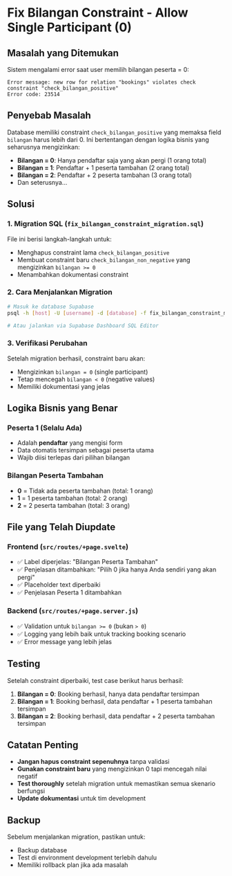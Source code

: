# Fix Bilangan Constraint - Allow Single Participant (0)

## Masalah yang Ditemukan

Sistem mengalami error saat user memilih bilangan peserta = 0:

```
Error message: new row for relation "bookings" violates check constraint "check_bilangan_positive"
Error code: 23514
```

## Penyebab Masalah

Database memiliki constraint `check_bilangan_positive` yang memaksa field `bilangan` harus lebih dari 0. Ini bertentangan dengan logika bisnis yang seharusnya mengizinkan:

- **Bilangan = 0**: Hanya pendaftar saja yang akan pergi (1 orang total)
- **Bilangan = 1**: Pendaftar + 1 peserta tambahan (2 orang total)
- **Bilangan = 2**: Pendaftar + 2 peserta tambahan (3 orang total)
- Dan seterusnya...

## Solusi

### 1. **Migration SQL** (`fix_bilangan_constraint_migration.sql`)

File ini berisi langkah-langkah untuk:
- Menghapus constraint lama `check_bilangan_positive`
- Membuat constraint baru `check_bilangan_non_negative` yang mengizinkan `bilangan >= 0`
- Menambahkan dokumentasi constraint

### 2. **Cara Menjalankan Migration**

```bash
# Masuk ke database Supabase
psql -h [host] -U [username] -d [database] -f fix_bilangan_constraint_migration.sql

# Atau jalankan via Supabase Dashboard SQL Editor
```

### 3. **Verifikasi Perubahan**

Setelah migration berhasil, constraint baru akan:
- Mengizinkan `bilangan = 0` (single participant)
- Tetap mencegah `bilangan < 0` (negative values)
- Memiliki dokumentasi yang jelas

## Logika Bisnis yang Benar

### **Peserta 1 (Selalu Ada)**
- Adalah **pendaftar** yang mengisi form
- Data otomatis tersimpan sebagai peserta utama
- Wajib diisi terlepas dari pilihan bilangan

### **Bilangan Peserta Tambahan**
- **0** = Tidak ada peserta tambahan (total: 1 orang)
- **1** = 1 peserta tambahan (total: 2 orang)
- **2** = 2 peserta tambahan (total: 3 orang)

## File yang Telah Diupdate

### Frontend (`src/routes/+page.svelte`)
- ✅ Label diperjelas: "Bilangan Peserta Tambahan"
- ✅ Penjelasan ditambahkan: "Pilih 0 jika hanya Anda sendiri yang akan pergi"
- ✅ Placeholder text diperbaiki
- ✅ Penjelasan Peserta 1 ditambahkan

### Backend (`src/routes/+page.server.js`)
- ✅ Validation untuk `bilangan >= 0` (bukan `> 0`)
- ✅ Logging yang lebih baik untuk tracking booking scenario
- ✅ Error message yang lebih jelas

## Testing

Setelah constraint diperbaiki, test case berikut harus berhasil:

1. **Bilangan = 0**: Booking berhasil, hanya data pendaftar tersimpan
2. **Bilangan = 1**: Booking berhasil, data pendaftar + 1 peserta tambahan tersimpan
3. **Bilangan = 2**: Booking berhasil, data pendaftar + 2 peserta tambahan tersimpan

## Catatan Penting

- **Jangan hapus constraint sepenuhnya** tanpa validasi
- **Gunakan constraint baru** yang mengizinkan 0 tapi mencegah nilai negatif
- **Test thoroughly** setelah migration untuk memastikan semua skenario berfungsi
- **Update dokumentasi** untuk tim development

## Backup

Sebelum menjalankan migration, pastikan untuk:
- Backup database
- Test di environment development terlebih dahulu
- Memiliki rollback plan jika ada masalah

